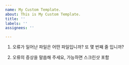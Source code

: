 ```yaml
---
name: My Custom Template.
about: This is My Custom Template.
title: ''
labels: ''
assignees: ''

---
```


1. 오류가 일어난 파일은 어떤 파일입니까? 또 몇 번째 줄 입니까?


2. 오류의 증상을 말씀해 주세요, 가능하면 스크린샷 포함
